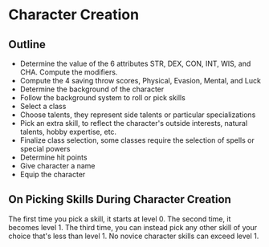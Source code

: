 
# Character Creation

## Outline

* Determine the value of the 6 attributes STR, DEX, CON, INT, WIS, and CHA. Compute the modifiers.
* Compute the 4 saving throw scores, Physical, Evasion, Mental, and Luck
* Determine the background of the character
* Follow the background system to roll or pick skills
* Select a class
* Choose talents, they represent side talents or particular specializations
* Pick an extra skill, to reflect the character's outside interests, natural talents, hobby expertise, etc.
* Finalize class selection, some classes require the selection of spells or special powers
* Determine hit points
* Give character a name
* Equip the character

## On Picking Skills During Character Creation

The first time you pick a skill, it starts at level 0. The second time, it becomes level 1. The third time, you can instead pick any other skill of your choice that's less than level 1. No novice character skills can exceed level 1.

